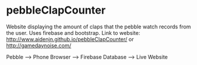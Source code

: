 # pebbleClapCounter
Website displaying the amount of claps that the pebble watch records from the user. Uses firebase and bootstrap. Link to website:  http://www.aidenjn.github.io/pebbleClapCounter/ or http://gamedaynoise.com/

Pebble --> Phone Browser --> Firebase Database --> Live Website

